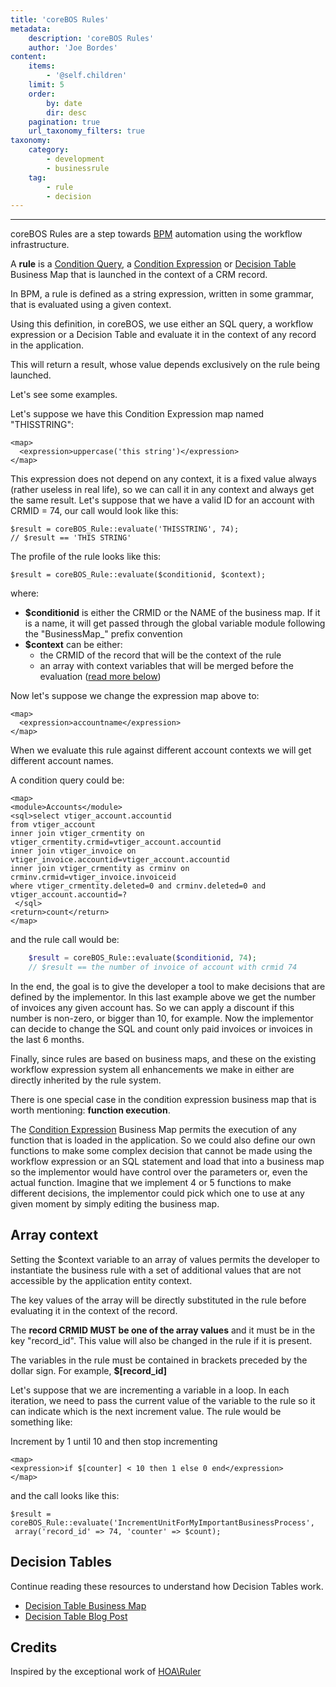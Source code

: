 ```yaml
---
title: 'coreBOS Rules'
metadata:
    description: 'coreBOS Rules'
    author: 'Joe Bordes'
content:
    items:
        - '@self.children'
    limit: 5
    order:
        by: date
        dir: desc
    pagination: true
    url_taxonomy_filters: true
taxonomy:
    category:
        - development
        - businessrule
    tag:
        - rule
        - decision
---
```

---

coreBOS Rules are a step towards
[BPM](https://en.wikipedia.org/wiki/Business_process_management)
automation using the workflow infrastructure.

A **rule** is a [Condition Query](http://localhost/coreBOSDocumentation/configuration-tools/business-maps/condition-query), a [Condition Expression](http://localhost/coreBOSDocumentation/configuration-tools/business-maps/condition-expression) or
[Decision Table](http://localhost/coreBOSDocumentation/configuration-tools/business-maps/decisiontable)
Business Map that is launched in the context of a CRM record.

In BPM, a rule is defined as a string expression, written in some
grammar, that is evaluated using a given context.

Using this definition, in coreBOS, we use either an SQL query, a
workflow expression or a Decision Table and evaluate it in the context
of any record in the application.

This will return a result, whose value depends exclusively on the rule
being launched.

Let's see some examples.

Let's suppose we have this Condition Expression map named "THISSTRING":

    <map>
      <expression>uppercase('this string')</expression>
    </map>

This expression does not depend on any context, it is a fixed value
always (rather useless in real life), so we can call it in any context
and always get the same result. Let's suppose that we have a valid ID
for an account with CRMID = 74, our call would look like this:

    $result = coreBOS_Rule::evaluate('THISSTRING', 74);
    // $result == 'THIS STRING'

The profile of the rule looks like this:

    $result = coreBOS_Rule::evaluate($conditionid, $context);

where:

-   **$conditionid** is either the CRMID or the NAME of the business
    map. If it is a name, it will get passed through the global variable
    module following the "BusinessMap\_" prefix convention
-   **$context** can be either:
    -   the CRMID of the record that will be the context of the rule
    -   an array with context variables that will be merged before the
        evaluation ([read more below](http://localhost/coreBOSDocumentation/developer-guide/development%20framework/corebos_rules#array-context))

Now let's suppose we change the expression map above to:

    <map>
      <expression>accountname</expression>
    </map>

When we evaluate this rule against different account contexts we will
get different account names.

A condition query could be:

    <map>
    <module>Accounts</module>
    <sql>select vtiger_account.accountid
    from vtiger_account
    inner join vtiger_crmentity on vtiger_crmentity.crmid=vtiger_account.accountid
    inner join vtiger_invoice on vtiger_invoice.accountid=vtiger_account.accountid
    inner join vtiger_crmentity as crminv on crminv.crmid=vtiger_invoice.invoiceid
    where vtiger_crmentity.deleted=0 and crminv.deleted=0 and vtiger_account.accountid=?
     </sql>
    <return>count</return>
    </map>

and the rule call would be:
```php
    $result = coreBOS_Rule::evaluate($conditionid, 74);
    // $result == the number of invoice of account with crmid 74
```
In the end, the goal is to give the developer a tool to make decisions
that are defined by the implementor. In this last example above we get
the number of invoices any given account has. So we can apply a discount
if this number is non-zero, or bigger than 10, for example. Now the
implementor can decide to change the SQL and count only paid invoices or
invoices in the last 6 months.

Finally, since rules are based on business maps, and these on the
existing workflow expression system all enhancements we make in either
are directly inherited by the rule system.

There is one special case in the condition expression business map that
is worth mentioning: **function execution**.

The [Condition Expression](http://localhost/coreBOSDocumentation/configuration-tools/business-maps/condition-expression)
Business Map permits the execution of any function that is loaded in the
application. So we could also define our own functions to make some
complex decision that cannot be made using the workflow expression or an
SQL statement and load that into a business map so the implementor would
have control over the parameters or, even the actual function. Imagine
that we implement 4 or 5 functions to make different decisions, the
implementor could pick which one to use at any given moment by simply
editing the business map.

Array context
-------------

Setting the $context variable to an array of values permits the
developer to instantiate the business rule with a set of additional
values that are not accessible by the application entity context.

The key values of the array will be directly substituted in the rule
before evaluating it in the context of the record.

The **record CRMID MUST be one of the array values** and it must be in
the key "record\_id". This value will also be changed in the rule if it
is present.

The variables in the rule must be contained in brackets preceded by the
dollar sign. For example, **$\[record\_id\]**

Let's suppose that we are incrementing a variable in a loop. In each
iteration, we need to pass the current value of the variable to the rule
so it can indicate which is the next increment value. The rule would be
something like:

<div class="notices blue">
 Increment by 1 until 10 and then stop
incrementing </div>

    <map>
    <expression>if $[counter] < 10 then 1 else 0 end</expression>
    </map>

and the call looks like this:

    $result = coreBOS_Rule::evaluate('IncrementUnitForMyImportantBusinessProcess',
     array('record_id' => 74, 'counter' => $count);

Decision Tables
---------------

Continue reading these resources to understand how Decision Tables work.

-   [Decision Table Business Map](http://localhost/coreBOSDocumentation/configuration-tools/business-maps/decisiontable)
-   [Decision Table Blog Post](http://blog.corebos.org/blog/decisiontable)

Credits
-------

<div class="notices blue"> Inspired by the exceptional work of
<a href="https://hoa-project.net/En/Literature/Hack/Ruler.html">HOA\Ruler</a>

</div>
